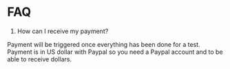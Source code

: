 # FAQ

1) How can I receive my payment?

Payment will be triggered once everything has been done for a test.
Payment is in US dollar with Paypal so you need a Paypal account and to be able to receive dollars.